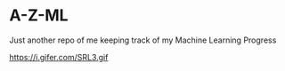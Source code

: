 # A-Z-ML

Just another repo of me keeping track of my Machine Learning Progress 

https://i.gifer.com/SRL3.gif
